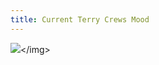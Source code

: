 ```yaml
---
title: Current Terry Crews Mood
---
```


<p><img src="https://static2.fjcdn.com/comments/Tikledpikle+rolled+a+random+image+posted+in+comment+57+at+_7fb6aa75130bdea2b1007a56172bc192.png" />&lt;/img&gt;</p>
